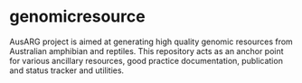 # genomicresource
AusARG project is aimed at generating high quality genomic resources from Australian amphibian and reptiles. This repository acts as an anchor point for various ancillary resources, good practice documentation, publication and status tracker and utilities.
